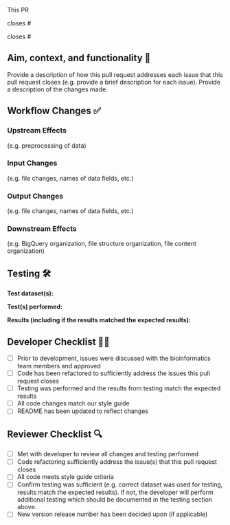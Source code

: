 This PR 

closes #

closes #

## Aim, context, and functionality 🎯

Provide a description of how this pull request addresses each issue that this pull request closes (e.g. provide a brief description for each issue). Provide a description of the changes made.

## Workflow Changes ✅

### Upstream Effects

(e.g. preprocessing of data)

### Input Changes

(e.g. file changes, names of data fields, etc.)

### Output Changes

(e.g. file changes, names of data fields, etc.)

### Downstream Effects

(e.g. BigQuery organization, file structure organization, file content organization)

## Testing 🛠️

**Test dataset(s):**


**Test(s) performed:**


**Results (including if the results matched the expected results):**


## Developer Checklist 👷‍♀️

- [ ] Prior to development, issues were discussed with the bioinformatics team members and approved
- [ ] Code has been refactored to sufficiently address the issues this pull request closes
- [ ] Testing was performed and the results from testing match the expected results
- [ ] All code changes match our style guide
- [ ] README has been updated to reflect changes

## Reviewer Checklist 🔍

- [ ] Met with developer to review all changes and testing performed
- [ ] Code refactoring sufficiently address the issue(s) that this pull request closes
- [ ] All code meets style guide criteria
- [ ] Confirm testing was sufficient (e.g. correct dataset was used for testing, results match the expected results). If not, the developer will perform additional testing which should be documented in the testing section above.
- [ ] New version release number has been decided upon (if applicable)
